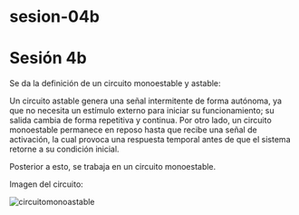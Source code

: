 # sesion-04b

# Sesión 4b

Se da la definición de un circuito monoestable y astable:

Un circuito astable genera una señal intermitente de forma autónoma, ya que no necesita un estímulo externo para iniciar su funcionamiento; su salida cambia de forma repetitiva y continua. Por otro lado, un circuito monoestable permanece en reposo hasta que recibe una señal de activación, la cual provoca una respuesta temporal antes de que el sistema retorne a su condición inicial.

Posterior a esto, se trabaja en un circuito monoestable.

Imagen del circuito:

![circuitomonoastable](https://github.com/user-attachments/assets/215faefd-190c-41c0-8850-91c3e337418d)
